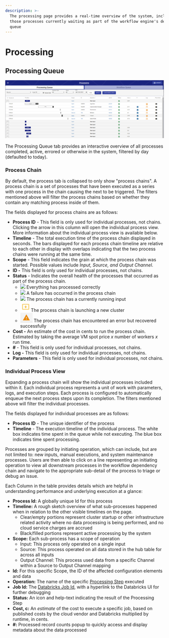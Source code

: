 ```yaml
---
description: >-
  The processing page provides a real-time overview of the system, including
  those processes currently waiting as part of the workflow engine's dependency
  queue
---
```


# Processing

## Processing Queue

![Sample Processing Queue](../.gitbook/assets/image%20%28350%29.png)

The Processing Queue tab provides an interactive overview of all processes completed, active, errored or otherwise in the system, filtered by day \(defaulted to today\).

### Process Chain

By default, the process tab is collapsed to only show "process chains". A process chain is a set of processes that have been executed as a series with one process in the chain causing the next to be triggered. The filters mentioned above will filter the process chains based on whether they contain any matching process inside of them.

The fields displayed for process chains are as follows:

* **Process ID** - This field is only used for individual processes, not chains. Clicking the arrow in this column will open the individual process view. More information about the individual process view is available below.
* **Timeline** - The total execution time of the process chain displayed in seconds. The bars displayed for each process chain timeline are relative to each other in display with overlaps indicating that the two process chains were running at the same time.  
* **Scope** - This field indicates the grain at which the process chain was started. Possible values include _Input, Source, and Output Channel_. 
* **ID -** This field is only used for individual processes, not chains.
* **Status** - Indicates the overall health of the processes that occurred as part of the process chain. 
  * ![](../.gitbook/assets/completed.png)  Everything has processed correctly
  * ![](../.gitbook/assets/failed.png)  A failure has occurred in the process chain
  * ![](../.gitbook/assets/inprogress.png)  The process chain has a currently running input
  * ![](../.gitbook/assets/image%20%28291%29.png)The process chain is launching a new cluster
  * ![](../.gitbook/assets/image%20%28351%29.png) The process chain has encountered an error but recovered successfully
* **Cost -** An estimate of the cost in cents to run the process chain. Estimated by taking the average VM spot price _x_ number of workers _x_ run time.
* **\#** - This field is only used for individual processes, not chains.
* **Log -** This field is only used for individual processes, not chains.
* **Parameters** - This field is only used for individual processes, not chains.

### Individual Process View

Expanding a process chain will show the individual processes included within it. Each individual process represents a unit of work with parameters, logs, and execution steps. Each process is configured to automatically enqueue the next process steps upon its completion. The filters mentioned above will filter the individual processes.

The fields displayed for individual processes are as follows:

* **Process ID** - The unique identifier of the process
* **Timeline** - The execution timeline of the individual process. The white box indicates time spent in the queue while not executing. The blue box indicates time spent processing. 





Processes are grouped by initiating operation, which can include, but are not limited to: new inputs, manual executions, and system maintenance processes. Users are then able to click on a line representing an initiating operation to view all downstream processes in the workflow dependency chain and navigate to the appropriate sub-detail of the process to triage or debug an issue.

Each Column in the table provides details which are helpful in understanding performance and underlying execution at a glance:

* **Process Id:** A globally unique Id for this process
* **Timeline:** A rough sketch overview of what sub-processes happened when in relation to the other visible timelines on the page.
  * Clear/empty portions represent cluster startup or other infrastructure related activity where no data processing is being performed, and no cloud service charges are accrued
  * Black/filled portions represent active processing by the system
* **Scope:** Each sub-process has a scope of operation
  * Input: This process only operated on a single input
  * Source: This process operated on all data stored in the hub table for across all inputs
  * Output Channel: This process used data from a specific Channel within a Source to Output Channel mapping
* **Id:** For this specific Scope, the ID of the affected configuration elements and data
* **Operation:** The name of the specific [Processing Step](../logical-architecture-overview/data-processing-engine/data-processing-1.md) executed
* **Job Id:** The [Databricks Job Id](https://docs.databricks.com/jobs.html), with a hyperlink to the Databricks UI for further debugging
* **Status:** An icon and help-text indicating the result of the Processing Step
* **Cost, c:** An _estimate_ of the cost to execute a specific job, based on published costs by the cloud vendor and Databricks multiplied by runtime, in cents.
* **\#:** Processed record counts popup to quickly access and display metadata about the data processed

